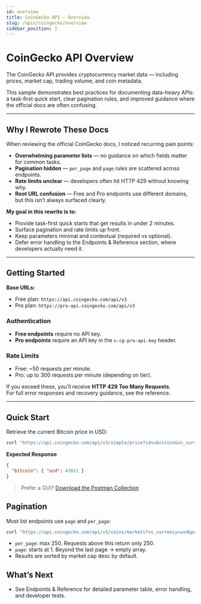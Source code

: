 ```yaml
---
id: overview
title: CoinGecko API — Overview
slug: /apis/coingecko/overview
sidebar_position: 1
---
```


# CoinGecko API Overview

The CoinGecko API provides cryptocurrency market data — including prices, market cap, trading volume, and coin metadata.  

This sample demonstrates best practices for documenting data-heavy APIs: a task-first quick start, clear pagination rules, and improved guidance where the official docs are often confusing.

---

## Why I Rewrote These Docs

When reviewing the official CoinGecko docs, I noticed recurring pain points:

- **Overwhelming parameter lists** — no guidance on which fields matter for common tasks.  
- **Pagination hidden** — `per_page` and `page` rules are scattered across endpoints.  
- **Rate limits unclear** — developers often hit HTTP 429 without knowing why.  
- **Root URL confusion** — Free and Pro endpoints use different domains, but this isn’t always surfaced clearly.  

**My goal in this rewrite is to:**
- Provide task-first quick starts that get results in under 2 minutes.  
- Surface pagination and rate limits up front.  
- Keep parameters minimal and contextual (required vs optional).  
- Defer error handling to the Endpoints & Reference section, where developers actually need it.

---

## Getting Started

**Base URLs:**
- Free plan: `https://api.coingecko.com/api/v3`  
- Pro plan: `https://pro-api.coingecko.com/api/v3`  

### Authentication

- **Free endpoints** require no API key.  
- **Pro endpoints** require an API key in the `x-cg-pro-api-key` header.  

### Rate Limits

- Free: ~50 requests per minute.  
- Pro: up to 300 requests per minute (depending on tier).  

If you exceed these, you’ll receive **HTTP 429 Too Many Requests**.  
For full error responses and recovery guidance, see the reference.

---

## Quick Start 

Retrieve the current Bitcoin price in USD:

```bash
curl "https://api.coingecko.com/api/v3/simple/price?ids=bitcoin&vs_currencies=usd"
```
**Expected Response**
```json
{
  "bitcoin": { "usd": 43021 }
}
```
> Prefer a GUI? [Download the Postman Collection](./coingecko.postman_collection.json)

## Pagination
Most list endpoints use `page` and `per_page`:
```bash 
curl "https://api.coingecko.com/api/v3/coins/markets?vs_currency=usd&per_page=50&page=2"
```
- `per_page`: max 250. Requests above this return only 250.
- `page`: starts at 1. Beyond the last page → empty array.
- Results are sorted by market cap desc by default.

## What’s Next
- See Endpoints & Reference for detailed parameter table, error handling, and developer tests.